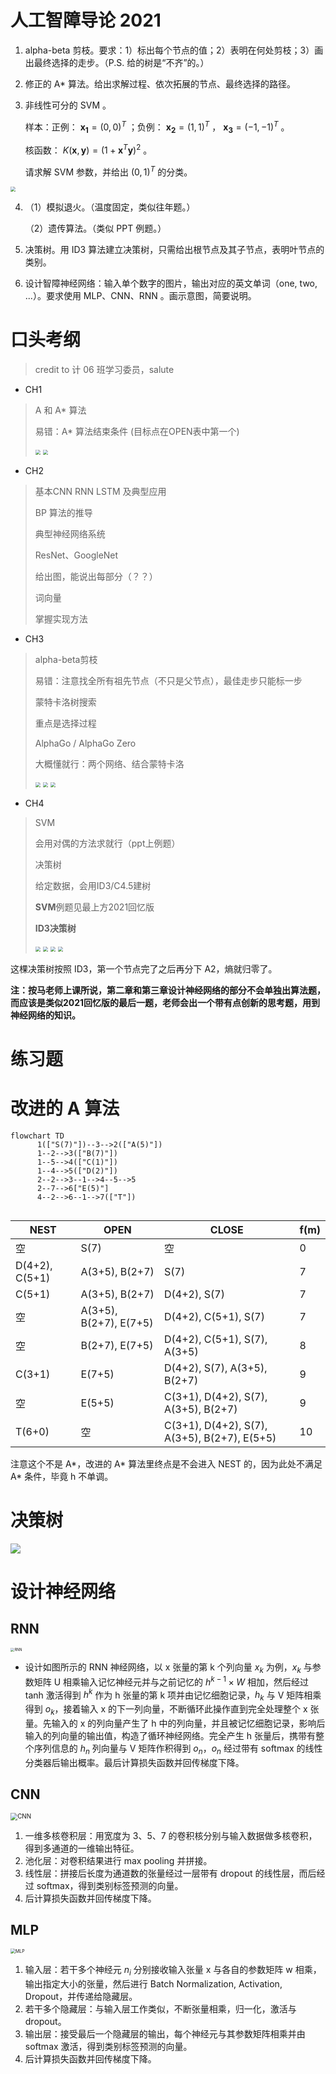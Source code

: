 #   人工智障导论 2021

1. alpha-beta 剪枝。要求：1）标出每个节点的值；2）表明在何处剪枝；3）画出最终选择的走步。（P.S. 给的树是“不齐”的。）

2. 修正的 A\* 算法。给出求解过程、依次拓展的节点、最终选择的路径。

3. 非线性可分的 SVM 。

    样本：正例： $\boldsymbol{x_1}=(0, 0)^T$ ；负例： $\boldsymbol{x_2}=(1, 1)^T$ ， $\boldsymbol{x_3}=(-1, -1)^T$ 。

    核函数： $K(\boldsymbol{x}, \boldsymbol{y}) = (1 + \boldsymbol{x}^T \boldsymbol{y})^2$ 。

    请求解 SVM 参数，并给出 $(0, 1)^T$ 的分类。

<img src="./pic/exam/answer 1.jpg" style="zoom:50%;" />

4. （1）模拟退火。（温度固定，类似往年题。）

    （2）遗传算法。（类似 PPT 例题。）

5. 决策树。用 ID3 算法建立决策树，只需给出根节点及其子节点，表明叶节点的类别。

6. 设计智障神经网络：输入单个数字的图片，输出对应的英文单词（one, two, ...）。要求使用 MLP、CNN、RNN 。画示意图，简要说明。

# 口头考纲

> credit to 计 06 班学习委员，salute

- CH1

> A 和 A* 算法
>
> 易错：A* 算法结束条件 (目标点在OPEN表中第一个)
>
> <img src="./pic/exam/1-1.PNG" style="zoom:50%;" />
>
> <img src="./pic/exam/1-2.PNG" style="zoom:50%;"/>

- CH2

> 基本CNN RNN LSTM 及典型应用
>
> BP 算法的推导
>
> 典型神经网络系统
>
> ResNet、GoogleNet
>
> 给出图，能说出每部分（？？）
>
> 词向量
>
> 掌握实现方法



- CH3

>  alpha-beta剪枝
>
>  易错：注意找全所有祖先节点（不只是父节点），最佳走步只能标一步
>
>  蒙特卡洛树搜索
>
>  重点是选择过程
>
>  AlphaGo / AlphaGo Zero
>
>  大概懂就行：两个网络、结合蒙特卡洛
>
>  <img src="./pic/exam/3-1.png" style="zoom:50%;"/>
>
>  <img src="./pic/exam/3-2.png" style="zoom:50%;"/>
>
>  <img src="./pic/exam/3-3.PNG" style="zoom:50%;"/>

- CH4

>  SVM
>
>  会用对偶的方法求就行（ppt上例题）
>
>  决策树
>
>  给定数据，会用ID3/C4.5建树
>
>  **SVM**例题见最上方2021回忆版
>
>  **ID3决策树**
>
>  <img src="./pic/exam/4-1.PNG" style="zoom:50%;"/>
>
>  <img src="./pic/exam/4-2.png" style="zoom:50%;"/>
>
>  <img src="./pic/exam/4-3.png" style="zoom:50%;"/>
>
>  <img src="./pic/exam/4-4.png" style="zoom:50%;"/>



这棵决策树按照 ID3，第一个节点完了之后再分下 A2，熵就归零了。

**注：按马老师上课所说，第二章和第三章设计神经网络的部分不会单独出算法题，而应该是类似2021回忆版的最后一题，老师会出一个带有点创新的思考题，用到神经网络的知识。**

# 练习题

# 改进的 A 算法

```mermaid
flowchart TD
      1(["S(7)"])--3-->2(["A(5)"])
      1--2-->3(["B(7)"])
      1--5-->4(["C(1)"])
      1--4-->5(["D(2)"])
      2--2-->3--1-->4--5-->5
      2--7-->6["E(5)"]
      4--2-->6--1-->7(["T"])
      
```



| NEST           | OPEN                   | CLOSE                                        | f(m) |
| -------------- | ---------------------- | -------------------------------------------- | ---- |
| 空             | S(7)                   | 空                                           | 0    |
| D(4+2), C(5+1) | A(3+5), B(2+7)         | S(7)                                         | 7    |
| C(5+1)         | A(3+5), B(2+7)         | D(4+2), S(7)                                 | 7    |
| 空             | A(3+5), B(2+7), E(7+5) | D(4+2), C(5+1), S(7)                         | 7    |
| 空             | B(2+7), E(7+5)         | D(4+2), C(5+1), S(7), A(3+5)                 | 8    |
| C(3+1)         | E(7+5)                 | D(4+2), S(7), A(3+5), B(2+7)                 | 9    |
| 空             | E(5+5)                 | C(3+1), D(4+2), S(7), A(3+5), B(2+7)         | 9    |
| T(6+0)         | 空                     | C(3+1), D(4+2), S(7), A(3+5), B(2+7), E(5+5) | 10   |

注意这个不是 A\*，改进的 A\* 算法里终点是不会进入 NEST 的，因为此处不满足 A\* 条件，毕竟 h 不单调。

# 决策树

![](./pic/exam/decision.jpg)

# 设计神经网络

## RNN

<img src="./pic/exam/RNN.jpg" alt="RNN" style="zoom:40%;" />

- 设计如图所示的 RNN 神经网络，以 x 张量的第 k 个列向量 $x_k$ 为例，$x_k$ 与参数矩阵 U 相乘输入记忆神经元并与之前记忆的 $h^{k-1}\times W$ 相加，然后经过 tanh 激活得到 $h^k$ 作为 h 张量的第 k 项并由记忆细胞记录，$h_k$ 与 V 矩阵相乘得到 $o_k$，接着输入 x 的下一列向量，不断循环此操作直到完全处理整个 x 张量。先输入的 x 的列向量产生了 h 中的列向量，并且被记忆细胞记录，影响后输入的列向量的输出值，构造了循环神经网络。完全产生 h 张量后，携带有整个序列信息的 $h_n$ 列向量与 V 矩阵作积得到 $o_n$，$o_n$ 经过带有 softmax 的线性分类器后输出概率。最后计算损失函数并回传梯度下降。

## CNN

<img src="https://zhaochenyang20.github.io/pic/lecture/2022_spring/IAI/CNN.jpg" alt="CNN" style="zoom:70%;" />

1. 一维多核卷积层：用宽度为 3、5、7 的卷积核分别与输入数据做多核卷积，得到多通道的一维输出特征。
2. 池化层：对卷积结果进行 max pooling 并拼接。
3. 线性层：拼接后长度为通道数的张量经过一层带有 dropout 的线性层，而后经过 softmax，得到类别标签预测的向量。
4. 后计算损失函数并回传梯度下降。

## MLP

<img src="https://zhaochenyang20.github.io/pic/lecture/2022_spring/IAI/MLP.jpg" alt="MLP" style="zoom:50%;" />

1. 输入层：若干多个神经元 $n_i$ 分别接收输入张量 x 与各自的参数矩阵 w 相乘，输出指定大小的张量，然后进行 Batch Normalization, Activation, Dropout，并传递给隐藏层。
2. 若干多个隐藏层：与输入层工作类似，不断张量相乘，归一化，激活与 dropout。
3. 输出层：接受最后一个隐藏层的输出，每个神经元与其参数矩阵相乘并由 softmax 激活，得到类别标签预测的向量。
4. 后计算损失函数并回传梯度下降。

